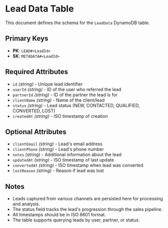# Lead Data Table

This document defines the schema for the `LeadData` DynamoDB table.

## Primary Keys
- **PK**: `LEAD#<LeadId>`
- **SK**: `METADATA#<LeadId>`

## Required Attributes
- `id` *(string)* - Unique lead identifier
- `userId` *(string)* - ID of the user who referred the lead
- `partnerId` *(string)* - ID of the partner the lead is for
- `clientName` *(string)* - Name of the client/lead
- `status` *(string)* - Lead status (NEW, CONTACTED, QUALIFIED, CONVERTED, LOST)
- `createdAt` *(string)* - ISO timestamp of creation

## Optional Attributes
- `clientEmail` *(string)* - Lead's email address
- `clientPhone` *(string)* - Lead's phone number
- `notes` *(string)* - Additional information about the lead
- `updatedAt` *(string)* - ISO timestamp of last update
- `convertedAt` *(string)* - ISO timestamp when lead was converted
- `lostReason` *(string)* - Reason if lead was lost

## Notes
- Leads captured from various channels are persisted here for processing and analysis.
- The status field tracks the lead's progression through the sales pipeline.
- All timestamps should be in ISO 8601 format.
- The table supports querying leads by user, partner, or status.
